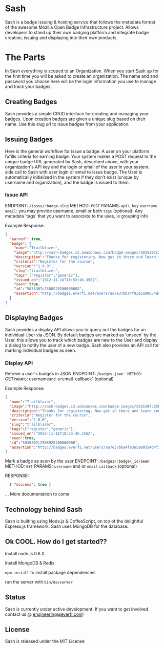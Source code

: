 Sash
============

  Sash is a badge issuing & hosting service that follows the metadata format of
  the awesome Mozilla Open Badge Infrastructure project. Allows developers to
  stand up their own badging platform and integrate badge creation, issuing and
  displaying into their own products.

# The Parts

  In Sash everything is scoped to an Organization. When you start Sash up
  for the first time you will be asked to create an organization. The name and
  and password you choose here will be the login information you use to manage
  and track your badges.

## Creating Badges

  Sash provides a simple CRUD interface for creating and managing your badges.
  Upon creation badges are given a unique slug based on their name. Use this
  slug url to issue badges from your application.

## Issuing Badges

  Here is the general workflow for issue a badge:
  A user on your platform fufills criteria for earning badge. Your system makes a 
  POST request to the unique badge URL generated by Sash, described above, with 
  your organization's API key and the login or email of the user in your system. 
  side call to Sash with user login or email to issue badge.
  The User is automatically initialized in the system if they don't exist (unique by 
  username and organization), and the badge is issued to them.

### Issue API

ENDPOINT: `/issue/:badge-slug`
METHOD: `POST`
PARAMS:
  `api\_key`
  `username`
  `email`: you may provide username, email or both
  `tags` (optional): Any metadata 'tags' that you want to associate to the uses, ie grouping
info

Example Response:
```json
{
  "earned": true,
  "badge": {
    "name":"Trailblazer",
    "image":"http://sash-badges.s3.amazonaws.com/badge-images/5035307c2508920200000008-original.png",
    "description":"Thanks for registering. Now get in there and learn something!",
    "criteria":"Register for the course",
    "version":"1.0.0",
    "slug":"trailblazer",
    "tags":["register","generic"],
    "issued_on":"2012-11-16T18:53:46.356Z",
    "seen":true,
    "id":"5035307c2508920200000008",
    "assertion":"http://badges.everfi.net/users/aa7e37bba4f93e5a09554d4f3c0d0ae9424dda4027061b87cbb2c1bbf5b0f660/badges/trailblazer"
  }
}
```


## Displaying Badges

  Sash provides a display API allows you to query out the badges for an individual
  User via JSON. By default badges are marked as 'unseen' by the User, this allows
  you to track which badges are new to the User and display a dialog to notify 
  the user of a new badge. Sash also provides an API call for marking
  individual badges as seen.

### Display API

Retreve a user's badges in JSON
ENDPOINT: `/badges.json'
METHOD: `GET`
PARAMS:
  `username` and or `email`
  `callback` (optional)

Example Response:
```json
{
  "name":"Trailblazer",
  "image":"http://sash-badges.s3.amazonaws.com/badge-images/5035307c2508920200000008-original.png",
  "description":"Thanks for registering. Now get in there and learn something!",
  "criteria":"Register for the course",
  "version":"1.0.0",
  "slug":"trailblazer",
  "tags":["register","generic"],
  "issued_on":"2012-11-16T18:53:46.356Z",
  "seen":true,
  "id":"5035307c2508920200000008",
  "assertion":"http://badges.everfi.net/users/aa7e37bba4f93e5a09554d4f3c0d0ae9424dda4027061b87cbb2c1bbf5b0f660/badges/trailblazer"
}
```

Mark a badge as seen by the user
ENDPOINT: `/badges/:badge\_id/seen`
METHOD: `GET`
PARAMS:
  `username` and or `email`
  `callback` (optional)

RESPONSE:
```json
  { "success": true }
```

... More documentation to come

## Technology behind Sash

  Sash is builting using Node.js & CoffeeScript, on top of the delightful Express.js framework. 
  Sash uses MongoDB for the database.

## Ok COOL. How do I get started??
  Install node.js 0.8.X

  Install MongoDB & Redis

  `npm install` to install package dependencies

   run the server with `bin/devserver`

## Status

  Sash is currently under active development. If you want to get involved contact us @ engineering@everfi.com!

## License

  Sash is released under the MIT License
